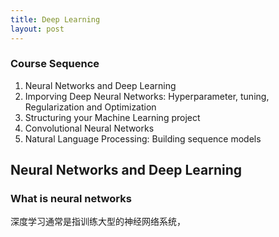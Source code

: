 ```yaml
---
title: Deep Learning
layout: post
---
```


### Course Sequence

1. Neural Networks and Deep Learning
2. Imporving Deep Neural Networks: Hyperparameter, tuning, Regularization and Optimization
3. Structuring your Machine Learning project
4. Convolutional Neural Networks
5. Natural Language Processing: Building sequence models

## Neural Networks and Deep Learning

### What is neural networks

深度学习通常是指训练大型的神经网络系统，